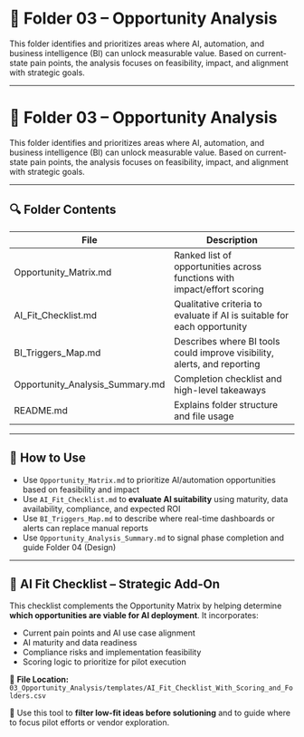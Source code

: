 # 📁 Folder 03 – Opportunity Analysis

This folder identifies and prioritizes areas where AI, automation, and business intelligence (BI) can unlock measurable value. Based on current-state pain points, the analysis focuses on feasibility, impact, and alignment with strategic goals.

---

# 📁 Folder 03 – Opportunity Analysis

This folder identifies and prioritizes areas where AI, automation, and business intelligence (BI) can unlock measurable value. Based on current-state pain points, the analysis focuses on feasibility, impact, and alignment with strategic goals.

---

## 🔍 Folder Contents

| File                         | Description                                                                 |
|------------------------------|-----------------------------------------------------------------------------|
| Opportunity_Matrix.md        | Ranked list of opportunities across functions with impact/effort scoring   |
| AI_Fit_Checklist.md          | Qualitative criteria to evaluate if AI is suitable for each opportunity    |
| BI_Triggers_Map.md           | Describes where BI tools could improve visibility, alerts, and reporting   |
| Opportunity_Analysis_Summary.md | Completion checklist and high-level takeaways                        |
| README.md                    | Explains folder structure and file usage                                   |

---

## 🧠 How to Use

- Use `Opportunity_Matrix.md` to prioritize AI/automation opportunities based on feasibility and impact
- Use `AI_Fit_Checklist.md` to **evaluate AI suitability** using maturity, data availability, compliance, and expected ROI
- Use `BI_Triggers_Map.md` to describe where real-time dashboards or alerts can replace manual reports
- Use `Opportunity_Analysis_Summary.md` to signal phase completion and guide Folder 04 (Design)

---

## 📌 AI Fit Checklist – Strategic Add-On

This checklist complements the Opportunity Matrix by helping determine **which opportunities are viable for AI deployment**. It incorporates:

- Current pain points and AI use case alignment
- AI maturity and data readiness
- Compliance risks and implementation feasibility
- Scoring logic to prioritize for pilot execution

📂 **File Location:** `03_Opportunity_Analysis/templates/AI_Fit_Checklist_With_Scoring_and_Folders.csv`

🧭 Use this tool to **filter low-fit ideas before solutioning** and to guide where to focus pilot efforts or vendor exploration.

